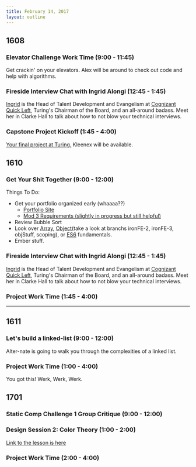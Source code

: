 ```yaml
---
title: February 14, 2017
layout: outline
---
```


## 1608

### Elevator Challenge Work Time (9:00 - 11:45)
Get crackin' on your elevators. Alex will be around to check out code and help with algorithms.

### Fireside Interview Chat with Ingrid Alongi (12:45 - 1:45)
[Ingrid](https://www.linkedin.com/in/ingridalongi/) is the Head of Talent Development and Evangelism at [Cognizant Quick Left](https://quickleft.com/), Turing's Chairman of the Board, and an all-around badass. Meet her in Clarke Hall to talk about how to not blow your technical interviews.   

### Capstone Project Kickoff (1:45 - 4:00)
[Your final project at Turing.](http://frontend.turing.io/projects/capstone.html) Kleenex will be available.

## 1610

### Get Your Shit Together (9:00 - 12:00)
Things To Do:  
* Get your portfolio organized early (whaaaa??)  
  - [Portfolio Site](https://github.com/turingschool/portfolios)  
  - [Mod 3 Requirements (slightly in progress but still helpful)](../lessons/module-3/success.markdown)  
* Review Bubble Sort  
* Look over [Array](https://github.com/martensonbj/1-26-arrays), [Object](https://github.com/Tman22/LoopReturnRepeat)(take a look at branchs ironFE-2, ironFE-3, objStuff, scoping), or [ES6](https://github.com/martensonbj/es6) fundamentals.  
* Ember stuff.  

### Fireside Interview Chat with Ingrid Alongi (12:45 - 1:45)
[Ingrid](https://www.linkedin.com/in/ingridalongi/) is the Head of Talent Development and Evangelism at [Cognizant Quick Left](https://quickleft.com/), Turing's Chairman of the Board, and an all-around badass. Meet her in Clarke Hall to talk about how to not blow your technical interviews.   

### Project Work Time (1:45 - 4:00)

--------------------------------------------

## 1611

### Let's build a linked-list (9:00 - 12:00)

Alter-nate is going to walk you through the complexities of a linked list.

### Project Work Time (1:00 - 4:00)

You got this! Werk, Werk, Werk.

## 1701

### Static Comp Challenge 1 Group Critique (9:00 - 12:00)

### Design Session 2: Color Theory (1:00 - 2:00)

[Link to the lesson is here](https://github.com/turingschool-examples/mod1-color-theory-foundations/blob/master/readme.md)

### Project Work Time (2:00 - 4:00)
